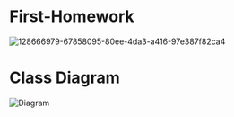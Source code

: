 # First-Homework
![128666979-67858095-80ee-4da3-a416-97e387f82ca4](https://user-images.githubusercontent.com/67712162/129161875-a871e1c9-561d-4f7d-866c-99bda0cb48f5.png)





# Class Diagram

![Diagram](https://user-images.githubusercontent.com/67712162/129228814-2be22535-8657-4792-9eb0-c52176ecc526.JPG)

